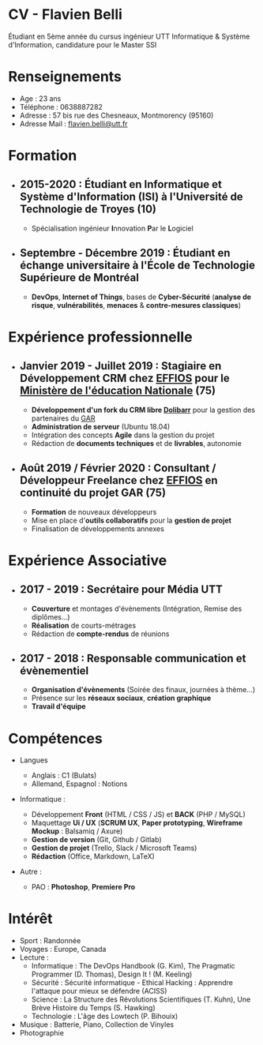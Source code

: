 # CV - Flavien Belli
Étudiant en 5ème année du cursus ingénieur UTT Informatique & Système d'Information, candidature pour le Master SSI

# Renseignements 
- Age : 23 ans
- Téléphone : 0638887282
- Adresse : 57 bis rue des Chesneaux, Montmorency (95160)
- Adresse Mail : flavien.belli@utt.fr

# Formation 
- 2015-2020 : Étudiant en **Informatique et Système d'Information** (ISI) à l'**Université de Technologie de Troyes** (10)
  - 
  - Spécialisation ingénieur **I**nnovation **P**ar le **L**ogiciel
- Septembre - Décembre 2019 : Étudiant en **échange universitaire** à l'**École de Technologie Supérieure de Montréal**
  -  
  - **DevOps**, **Internet of Things**, bases de **Cyber-Sécurité** (**analyse de risque**, **vulnérabilités**, **menaces** & **contre-mesures classiques**)

# Expérience professionnelle 
- Janvier 2019 - Juillet 2019 : Stagiaire en **Développement CRM** chez [EFFIOS](http://www.effios.fr) pour le **[Ministère de l'éducation Nationale](https://www.education.gouv.fr/)**  (75)
  - 
  - **Développement d'un fork du CRM libre [Dolibarr](https://www.dolibarr.org/)** pour la gestion des partenaires du [GAR](https://gar.education.fr/)
  - **Administration de serveur** (Ubuntu 18.04)
  - Intégration des concepts **Agile** dans la gestion du projet
  - Rédaction de **documents techniques** et de **livrables**, autonomie
  
- Août 2019 / Février 2020 : **Consultant** / **Développeur Freelance** chez [EFFIOS](http://www.effios.fr) en continuité du projet GAR (75)
  - 
  - **Formation** de nouveaux développeurs
  - Mise en place d'**outils collaboratifs** pour la **gestion de projet**
  - Finalisation de développements annexes

# Expérience Associative 
  
- 2017 - 2019 : **Secrétaire** pour Média UTT
  - 
  - **Couverture** et montages d'évènements (Intégration, Remise des diplômes...) 
  - **Réalisation** de courts-métrages
  - Rédaction de **compte-rendus** de réunions
  
- 2017 - 2018 : **Responsable communication** et évènementiel
  - 
  - **Organisation d'évènements** (Soirée des finaux, journées à thème...)
  - Présence sur les **réseaux sociaux**, **création graphique**
  - **Travail d'équipe**


# Compétences 
- Langues
  - Anglais : C1 (Bulats)
  - Allemand, Espagnol : Notions

- Informatique : 
  - Développement **Front** (HTML / CSS / JS) et **BACK** (PHP / MySQL)
  - Maquettage **Ui / UX** (**SCRUM UX**, **Paper prototyping**, **Wireframe Mockup** : Balsamiq / Axure)  
  - **Gestion de version** (Git,  Github / Gitlab)
  - **Gestion de projet** (Trello, Slack / Microsoft Teams)
  - **Rédaction** (Office, Markdown, LaTeX)

- Autre : 
  - PAO : **Photoshop**, **Premiere Pro**
  

# Intérêt 
- Sport : Randonnée
- Voyages : Europe, Canada
- Lecture : 
  - Informatique : The DevOps Handbook (G. Kim), The Pragmatic Programmer (D. Thomas), Design It ! (M. Keeling)
  - Sécurité : Sécurité informatique - Ethical Hacking : Apprendre l'attaque pour mieux se défendre (ACISS)
  - Science : La Structure des Révolutions Scientifiques (T. Kuhn), Une Brève Histoire du Temps (S. Hawking)
  - Technologie : L'âge des Lowtech (P. Bihouix)
- Musique : Batterie, Piano, Collection de Vinyles
- Photographie







